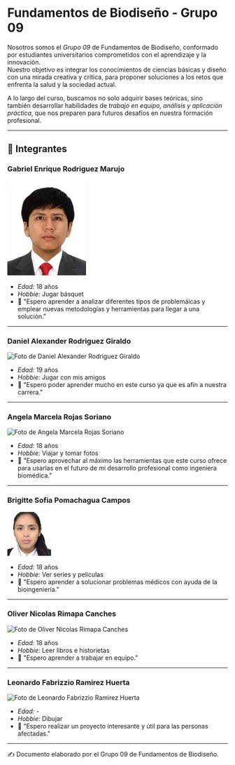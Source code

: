 # Fundamentos de Biodiseño - Grupo 09

Nosotros somos el *Grupo 09* de Fundamentos de Biodiseño, conformado por estudiantes universitarios comprometidos con el aprendizaje y la innovación.  
Nuestro objetivo es integrar los conocimientos de ciencias básicas y diseño con una mirada creativa y crítica, para proponer soluciones a los retos que enfrenta la salud y la sociedad actual.  

A lo largo del curso, buscamos no solo adquirir bases teóricas, sino también desarrollar habilidades de *trabajo en equipo, análisis y aplicación práctica*, que nos preparen para futuros desafíos en nuestra formación profesional.

---

## 👥 Integrantes

### Gabriel Enrique Rodriguez Marujo  
![Foto de Gabriel Enrique Rodriguez Marujo](https://github.com/decuatroide/FUNBIOB402/blob/main/images_md_image_1.png)

- *Edad:* 18 años  
- *Hobbie:* Jugar básquet  
- 📌 "Espero aprender a analizar diferentes tipos de problemáicas y emplear nuevas metodologías y herramientas para llegar a una solución."  

---

### Daniel Alexander Rodriguez Giraldo  
![Foto de Daniel Alexander Rodriguez Giraldo](images_md/image_2.png)  

- *Edad:* 19 años  
- *Hobbie:* Jugar con mis amigos  
- 📌 "Espero poder aprender mucho en este curso ya que es afín a nuestra carrera."  

---

### Angela Marcela Rojas Soriano  
![Foto de Angela Marcela Rojas Soriano](images_md/image_3.png)  

- *Edad:* 18 años  
- *Hobbie:* Viajar y tomar fotos  
- 📌 "Espero aprovechar al máximo las herramientas que este curso ofrece para usarlas en el futuro de mi desarrollo profesional como ingeniera biomédica."  

---

### Brigitte Sofia Pomachagua Campos  
![Foto de Brigitte Sofia Pomachagua Campos](https://github.com/decuatroide/FUNBIOB402/blob/main/Imagen%20de%20WhatsApp%202025-08-20%20a%20las%2017.33.33_4d8d2b58.jpg)

- *Edad:* 18 años  
- *Hobbie:* Ver series y películas  
- 📌 "Espero aprender a solucionar problemas médicos con ayuda de la bioingeniería."  

---

### Oliver Nicolas Rimapa Canches  
![Foto de Oliver Nicolas Rimapa Canches](images_md/image_5.png)  

- *Edad:* 18 años  
- *Hobbie:* Leer libros e historietas  
- 📌 "Espero aprender a trabajar en equipo."  

---

### Leonardo Fabrizzio Ramirez Huerta  
![Foto de Leonardo Fabrizzio Ramirez Huerta](images_md/image_6.png)  

- *Edad:* -  
- *Hobbie:* Dibujar  
- 📌 "Espero realizar un proyecto interesante y útil para las personas afectadas."  

---


✍ Documento elaborado por el Grupo 09 de Fundamentos de Biodiseño.
